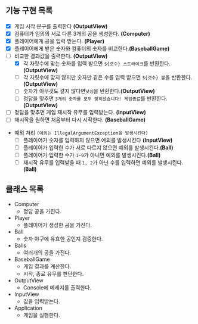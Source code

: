 

##  기능 구현 목록

- [x] 게임 시작 문구를 출력한다 **(OutputView)**
- [x] 컴퓨터가 임의의 서로 다른 3개의 공을 생성한다. **(Computer)**
- [x] 플레이어에게 공을 입력 받는다.  **(Player)**
- [x] 플레이어에게 받은 숫자와 컴퓨터의 숫자를 비교한다.**(BaseballGame)**
- [ ] 비교한 결과값을 출력한다. **(OutputView)**
    - [x] 각 자릿수에 맞는 숫자를 입력 받으면 `${갯수} 스트라이크`를 반환한다. **(OutputView)**
    - [ ] 각 자릿수에 맞지 않지만 숫자만 같은 수를 입력 받으면 `${갯수} 볼`을 반환한다. **(OutputView)**
    - [ ] 숫자가 아무것도 같지 않다면`낫싱`을 반환한다.**(OutputView)**
    - [ ] 정답을 맞추면 `3개의 숫자를 모두 맞히셨습니다! 게임종료`를 반환한다.**(OutputView)**
- [ ] 정답을 맞추면 게임 재시작 유무를 입력받는다. **(InputView)**
- [ ] 재시작을 원하면 처음부터 다시 시작한다. **(BaseballGame)**
- 예외 처리 `(예외는 IllegalArgumentException을 발생시킨다)`
    - [ ] 플레이어가 숫자를 입력하지 않으면 예외를 발생시킨다 **(InputView)**
    - [ ] 플레이어가 입력한 수가 서로 다르지 않으면 예외를 발생시킨다.**(Ball)**
    - [ ] 플레이어가 입력한 수가 `1~9`가 아니면 예외를 발생시킨다.**(Ball)**
    - [ ] 재시작 유무를 입력받을 때 `1, 2`가 아닌 수를 입력하면 예외를 발생시킨다.**(Ball)**

## 클래스 목록

- Computer
    - 정답 공을 가진다.
- Player
    - 플레이어가 생성한 공을 가진다.
- Ball
    - 숫자 야구에 유효한 공인지 검증한다.
- Balls
    - 여러개의 공을 가진다.
- BaseballGame
    - 게임 결과를 계산한다.
    - 시작, 종료 유무를 판단한다.
- OutputView
    - Console에 메세지를 출력한다.
- InputView
    - 값을 입력받는다.
- Application
    - 게임을 실행한다.
